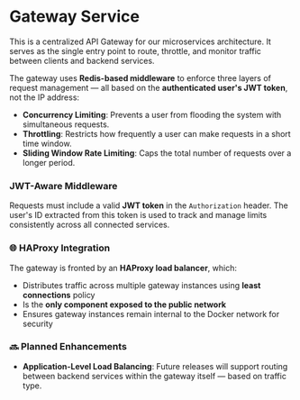 # Gateway Service

This is a centralized API Gateway for our microservices architecture. It serves as the single entry point to route, throttle, and monitor traffic between clients and backend services.

The gateway uses **Redis-based middleware** to enforce three layers of request management — all based on the **authenticated user's JWT token**, not the IP address:

- **Concurrency Limiting**: Prevents a user from flooding the system with simultaneous requests.
- **Throttling**: Restricts how frequently a user can make requests in a short time window.
- **Sliding Window Rate Limiting**: Caps the total number of requests over a longer period.

### JWT-Aware Middleware
Requests must include a valid **JWT token** in the `Authorization` header. The user's ID extracted from this token is used to track and manage limits consistently across all connected services.

### 🌐 HAProxy Integration
The gateway is fronted by an **HAProxy load balancer**, which:
- Distributes traffic across multiple gateway instances using **least connections** policy
- Is the **only component exposed to the public network**
- Ensures gateway instances remain internal to the Docker network for security

### 🔜 Planned Enhancements
- **Application-Level Load Balancing**: Future releases will support  routing between backend services within the gateway itself — based on traffic type.

